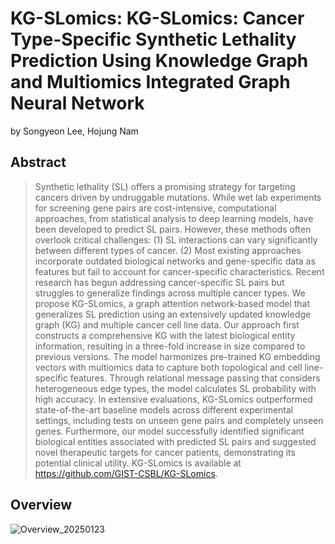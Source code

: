 # KG-SLomics: KG-SLomics: Cancer Type-Specific Synthetic Lethality Prediction Using Knowledge Graph and Multiomics Integrated Graph Neural Network

by Songyeon Lee, Hojung Nam

## Abstract
> Synthetic lethality (SL) offers a promising strategy for targeting cancers driven by undruggable mutations. While wet lab experiments for screening gene pairs are cost-intensive, computational approaches, from statistical analysis to deep learning models, have been developed to predict SL pairs. However, these methods often overlook critical challenges: (1) SL interactions can vary significantly between different types of cancer. (2) Most existing approaches incorporate outdated biological networks and gene-specific data as features but fail to account for cancer-specific characteristics. Recent research has begun addressing cancer-specific SL pairs but struggles to generalize findings across multiple cancer types.
We propose KG-SLomics, a graph attention network-based model that generalizes SL prediction using an extensively updated knowledge graph (KG) and multiple cancer cell line data. Our approach first constructs a comprehensive KG with the latest biological entity information, resulting in a three-fold increase in size compared to previous versions. The model harmonizes pre-trained KG embedding vectors with multiomics data to capture both topological and cell line-specific features. Through relational message passing that considers heterogeneous edge types, the model calculates SL probability with high accuracy. In extensive evaluations, KG-SLomics outperformed state-of-the-art baseline models across different experimental settings, including tests on unseen gene pairs and completely unseen genes. Furthermore, our model successfully identified significant biological entities associated with predicted SL pairs and suggested novel therapeutic targets for cancer patients, demonstrating its potential clinical utility.
KG-SLomics is available at https://github.com/GIST-CSBL/KG-SLomics.

## Overview
![Overview_20250123](https://github.com/user-attachments/assets/c2b70dec-dcff-4ff0-a68a-69591d21cfbc)
